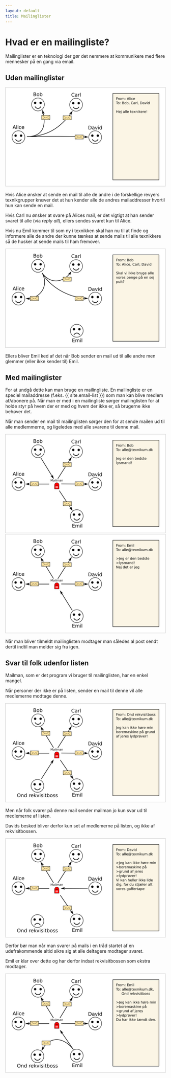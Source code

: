 ```yaml
---
layout: default
title: Mailinglister
---
```


# Hvad er en mailingliste?

Mailinglister er en teknologi der gør det nemmere at kommunikere med flere mennesker på en gang via email.

## Uden mailinglister
<img src="/images/illustration-0.png" class="img">

Hvis Alice ønsker at sende en mail til alle de andre i de forskellige revyers texnikgrupper kræver det at hun kender alle de andres mailaddresser hvortil hun kan sende en mail.

Hvis Carl nu ønsker at svare på Alices mail, er det vigtigt at han sender svaret til alle (via *reply all*), ellers sendes svaret kun til Alice.

Hvis nu Emil kommer til som ny i texnikken skal han nu til at finde og informere alle de andre der kunne tænkes at sende mails til alle texnikkere så de husker at sende mails til ham fremover.

<img src="/images/illustration-1.png" class="img">

Ellers bliver Emil ked af det når Bob sender en mail ud til alle andre men glemmer (eller ikke kender til) Emil.

## Med mailinglister

For at undgå dette kan man bruge en mailingliste. En mailingliste er en speciel mailaddresse (f.eks. {{ site.email-list }}) som man kan blive medlem af/abonere på. Når man er med i en mailingliste sørger mailinglisten for at holde styr på hvem der er med og hvem der ikke er, så brugerne ikke behøver det.

Når man sender en mail til mailinglisten sørger den for at sende mailen ud til alle medlemmerne, og ligeledes med alle svarene til denne mail.

<img src="/images/illustration-3.png" class="img">

<img src="/images/illustration-4.png" class="img">

Når man bliver tilmeldt mailinglisten modtager man således al post sendt dertil indtil man melder sig fra igen.


## Svar til folk udenfor listen

Mailman, som er det program vi bruger til mailinglisten, har en enkel mangel.

Når personer der ikke er på listen, sender en mail til denne vil alle medlemerne modtage denne.

<img src="/images/illustration-5.png" class="img">

Men når folk svarer på denne mail sender mailman jo kun svar ud til medlemerne af listen.

Davids besked bliver derfor kun set af medlemerne på listen, og ikke af rekvisitbossen.

<img src="/images/illustration-6.png" class="img">

Derfor bør man når man svarer på mails i en tråd startet af en udefrakommende altid sikre sig at alle deltagere modtager svaret.

Emil er klar over dette og har derfor indsat rekvisitbossen som ekstra modtager.

<img src="/images/illustration-7.png" class="img">
